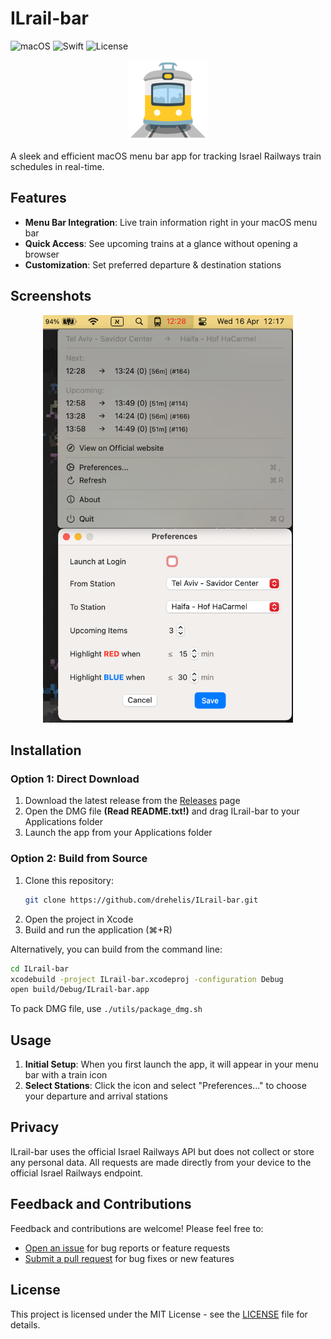 # ILrail-bar

![macOS](https://img.shields.io/badge/macOS-15.0+-brightgreen.svg)
![Swift](https://img.shields.io/badge/Swift-5.0-orange.svg)
![License](https://img.shields.io/badge/License-MIT-blue.svg)

<p align="center">
  <img src="ILrail-bar/Assets.xcassets/AppIcon.appiconset/128.png" alt="ILrail-bar Logo">
</p>


A sleek and efficient macOS menu bar app for tracking Israel Railways train schedules in real-time.

## Features

- **Menu Bar Integration**: Live train information right in your macOS menu bar
- **Quick Access**: See upcoming trains at a glance without opening a browser
- **Customization**: Set preferred departure & destination stations 

## Screenshots

<p align="center">
  <img src="screenshots/menu-bar-pref.png" width="400" alt="Menu Bar Interface">
</p>

## Installation

### Option 1: Direct Download

1. Download the latest release from the [Releases](https://github.com/drehelis/ILrail-bar/releases) page
2. Open the DMG file **(Read README.txt!)** and drag ILrail-bar to your Applications folder
3. Launch the app from your Applications folder

### Option 2: Build from Source

1. Clone this repository:
   ```bash
   git clone https://github.com/drehelis/ILrail-bar.git
   ```
2. Open the project in Xcode
3. Build and run the application (⌘+R)

Alternatively, you can build from the command line:
   ```bash
   cd ILrail-bar
   xcodebuild -project ILrail-bar.xcodeproj -configuration Debug
   open build/Debug/ILrail-bar.app
   ```
To pack DMG file, use `./utils/package_dmg.sh`

## Usage

1. **Initial Setup**: When you first launch the app, it will appear in your menu bar with a train icon
2. **Select Stations**: Click the icon and select "Preferences..." to choose your departure and arrival stations


## Privacy

ILrail-bar uses the official Israel Railways API but does not collect or store any personal data. All requests are made directly from your device to the official Israel Railways endpoint.

## Feedback and Contributions

Feedback and contributions are welcome! Please feel free to:
- [Open an issue](https://github.com/drehelis/ILrail-bar/issues) for bug reports or feature requests
- [Submit a pull request](https://github.com/drehelis/ILrail-bar/pulls) for bug fixes or new features

## License

This project is licensed under the MIT License - see the [LICENSE](LICENSE) file for details.
